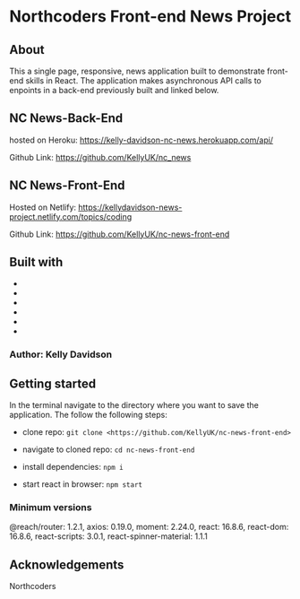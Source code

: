 # Northcoders Front-end News Project

## About

This a single page, responsive, news application built to demonstrate front-end skills in React. The application makes asynchronous API calls to enpoints in a back-end previously built and linked below.

## NC News-Back-End

hosted on Heroku: <https://kelly-davidson-nc-news.herokuapp.com/api/>

Github Link: <https://github.com/KellyUK/nc_news>

## NC News-Front-End

Hosted on Netlify: <https://kellydavidson-news-project.netlify.com/topics/coding>

Github Link: <https://github.com/KellyUK/nc-news-front-end>

## Built with

- [React]:[https://reactjs.org/]
- [CSS Modules]:(https://github.com/css-modules/css-modules)
- [Reach Router]:(https://reach.tech/router)
- [Font Awesome]:(https://fontawesome.com/start)
- [Moment.js]:(https://momentjs.com/)
- [ReactjsSpinner]:(https://reactjsexample.com/a-flashy-material-design-inspired-spinner-using-purely-css/)

### Author: Kelly Davidson

## Getting started

In the terminal navigate to the directory where you want to save the application. The follow the following steps:

- clone repo: `git clone <https://github.com/KellyUK/nc-news-front-end>`

- navigate to cloned repo: `cd nc-news-front-end`

- install dependencies: `npm i`

- start react in browser: `npm start`

### Minimum versions

@reach/router: 1.2.1,
axios: 0.19.0,
moment: 2.24.0,
react: 16.8.6,
react-dom: 16.8.6,
react-scripts: 3.0.1,
react-spinner-material: 1.1.1

## Acknowledgements

Northcoders
